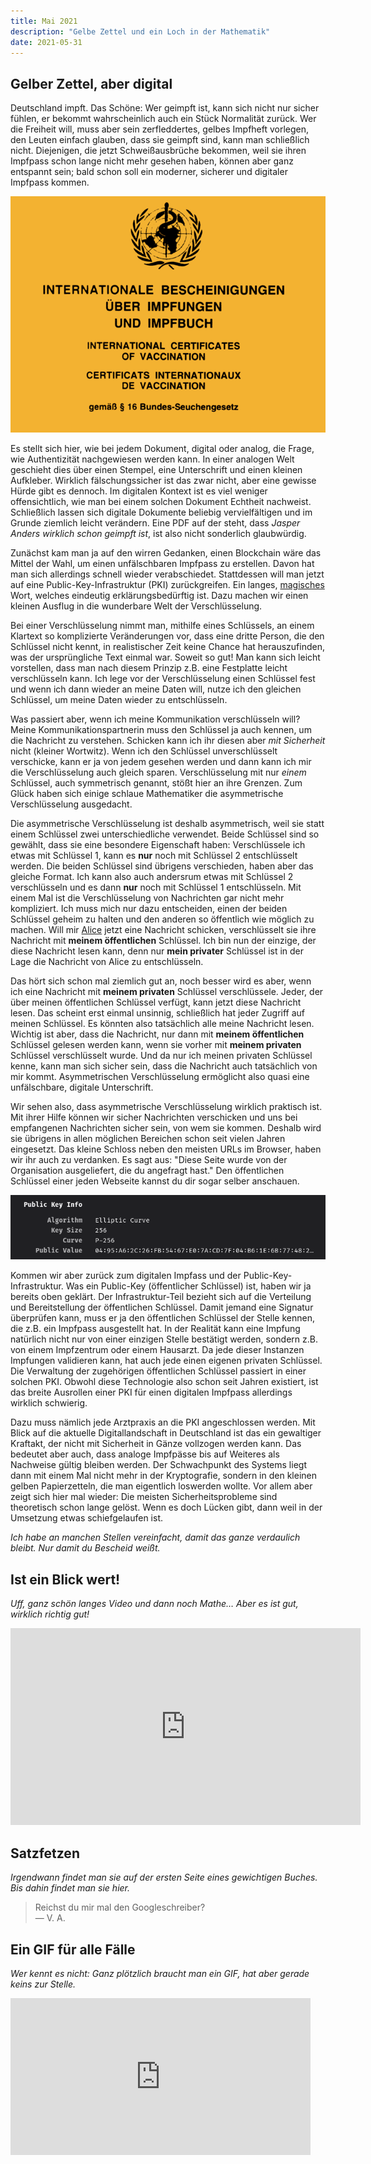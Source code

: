 ```yaml
---
title: Mai 2021
description: "Gelbe Zettel und ein Loch in der Mathematik"
date: 2021-05-31
---
```


## Gelber Zettel, aber digital

Deutschland impft. Das Schöne: Wer geimpft ist, kann sich nicht nur sicher fühlen, er bekommt wahrscheinlich auch ein Stück Normalität zurück. Wer die Freiheit will, muss aber sein zerfleddertes, gelbes Impfheft vorlegen, den Leuten einfach glauben, dass sie geimpft sind, kann man schließlich nicht. Diejenigen, die jetzt Schweißausbrüche bekommen, weil sie ihren Impfpass schon lange nicht mehr gesehen haben, können aber ganz entspannt sein; bald schon soll ein moderner, sicherer und digitaler Impfpass kommen.

![1.png](1.png)

Es stellt sich hier, wie bei jedem Dokument, digital oder analog, die Frage, wie Authentizität nachgewiesen werden kann. In einer analogen Welt geschieht dies über einen Stempel, eine Unterschrift und einen kleinen Aufkleber. Wirklich fälschungssicher ist das zwar nicht, aber eine gewisse Hürde gibt es dennoch. Im digitalen Kontext ist es viel weniger offensichtlich, wie man bei einem solchen Dokument Echtheit nachweist. Schließlich lassen sich digitale Dokumente beliebig vervielfältigen und im Grunde ziemlich leicht verändern. Eine PDF auf der steht, dass _Jasper Anders wirklich schon geimpft ist_, ist also nicht sonderlich glaubwürdig.

Zunächst kam man ja auf den wirren Gedanken, einen Blockchain wäre das Mittel der Wahl, um einen unfälschbaren Impfpass zu erstellen. Davon hat man sich allerdings schnell wieder verabschiedet. Stattdessen will man jetzt auf eine Public-Key-Infrastruktur (PKI) zurückgreifen. Ein langes, [magisches](https://www.jasperanders.xyz/2021/04/) Wort, welches eindeutig erklärungsbedürftig ist. Dazu machen wir einen kleinen Ausflug in die wunderbare Welt der Verschlüsselung.

Bei einer Verschlüsselung nimmt man, mithilfe eines Schlüssels, an einem Klartext so komplizierte Veränderungen vor, dass eine dritte Person, die den Schlüssel nicht kennt, in realistischer Zeit keine Chance hat herauszufinden, was der ursprüngliche Text einmal war. Soweit so gut! Man kann sich leicht vorstellen, dass man nach diesem Prinzip z.B. eine Festplatte leicht verschlüsseln kann. Ich lege vor der Verschlüsselung einen Schlüssel fest und wenn ich dann wieder an meine Daten will, nutze ich den gleichen Schlüssel, um meine Daten wieder zu entschlüsseln.

Was passiert aber, wenn ich meine Kommunikation verschlüsseln will? Meine Kommunikationspartnerin muss den Schlüssel ja auch kennen, um die Nachricht zu verstehen. Schicken kann ich ihr diesen aber _mit Sicherheit_ nicht (kleiner Wortwitz). Wenn ich den Schlüssel unverschlüsselt verschicke, kann er ja von jedem gesehen werden und dann kann ich mir die Verschlüsselung auch gleich sparen. Verschlüsselung mit nur *einem* Schlüssel, auch symmetrisch genannt, stößt hier an ihre Grenzen. Zum Glück haben sich einige schlaue Mathematiker die asymmetrische Verschlüsselung ausgedacht.

Die asymmetrische Verschlüsselung ist deshalb asymmetrisch, weil sie statt einem Schlüssel zwei unterschiedliche verwendet. Beide Schlüssel sind so gewählt, dass sie eine besondere Eigenschaft haben: Verschlüssele ich etwas mit Schlüssel 1, kann es **nur** noch mit Schlüssel 2 entschlüsselt werden. Die beiden Schlüssel sind übrigens verschieden, haben aber das gleiche Format. Ich kann also auch andersrum etwas mit Schlüssel 2 verschlüsseln und es dann **nur** noch mit Schlüssel 1 entschlüsseln. Mit einem Mal ist die Verschlüsselung von Nachrichten gar nicht mehr kompliziert. Ich muss mich nur dazu entscheiden, einen der beiden Schlüssel geheim zu halten und den anderen so öffentlich wie möglich zu machen. Will mir [Alice](https://en.wikipedia.org/wiki/Alice_and_Bob) jetzt eine Nachricht schicken, verschlüsselt sie ihre Nachricht mit **meinem öffentlichen** Schlüssel. Ich bin nun der einzige, der diese Nachricht lesen kann, denn nur **mein privater** Schlüssel ist in der Lage die Nachricht von Alice zu entschlüsseln.

Das hört sich schon mal ziemlich gut an, noch besser wird es aber, wenn ich eine Nachricht mit **meinem privaten** Schlüssel verschlüssele. Jeder, der über meinen öffentlichen Schlüssel verfügt, kann jetzt diese Nachricht lesen. Das scheint erst einmal unsinnig, schließlich hat jeder Zugriff auf meinen Schlüssel. Es könnten also tatsächlich alle meine Nachricht lesen. Wichtig ist aber, dass die Nachricht, nur dann mit **meinem öffentlichen** Schlüssel gelesen werden kann, wenn sie vorher mit **meinem privaten** Schlüssel verschlüsselt wurde. Und da nur ich meinen privaten Schlüssel kenne, kann man sich sicher sein, dass die Nachricht auch tatsächlich von mir kommt. Asymmetrischen Verschlüsselung ermöglicht also quasi eine unfälschbare, digitale Unterschrift.

Wir sehen also, dass asymmetrische Verschlüsselung wirklich praktisch ist. Mit ihrer Hilfe können wir sicher Nachrichten verschicken und uns bei empfangenen Nachrichten sicher sein, von wem sie kommen. Deshalb wird sie übrigens in allen möglichen Bereichen schon seit vielen Jahren eingesetzt. Das kleine Schloss neben den meisten URLs im Browser, haben wir ihr auch zu verdanken. Es sagt aus: "Diese Seite wurde von der Organisation ausgeliefert, die du angefragt hast." Den öffentlichen Schlüssel einer jeden Webseite kannst du dir sogar selber anschauen.

![2.png](2.png)

Kommen wir aber zurück zum digitalen Impfass und der Public-Key-Infrastruktur. Was ein Public-Key (öffentlicher Schlüssel) ist, haben wir ja bereits oben geklärt. Der Infrastruktur-Teil bezieht sich auf die Verteilung und Bereitstellung der öffentlichen Schlüssel. Damit jemand eine Signatur überprüfen kann, muss er ja den öffentlichen Schlüssel der Stelle kennen, die z.B. ein Impfpass ausgestellt hat. In der Realität kann eine Impfung natürlich nicht nur von einer einzigen Stelle bestätigt werden, sondern z.B. von einem Impfzentrum oder einem Hausarzt. Da jede dieser Instanzen Impfungen validieren kann, hat auch jede einen eigenen privaten Schlüssel. Die Verwaltung der zugehörigen öffentlichen Schlüssel passiert in einer solchen PKI. Obwohl diese Technologie also schon seit Jahren existiert, ist das breite Ausrollen einer PKI für einen digitalen Impfpass allerdings wirklich schwierig.

Dazu muss nämlich jede Arztpraxis an die PKI angeschlossen werden. Mit Blick auf die aktuelle Digitallandschaft in Deutschland ist das ein gewaltiger Kraftakt, der nicht mit Sicherheit in Gänze vollzogen werden kann. Das bedeutet aber auch, dass analoge Impfpässe bis auf Weiteres als Nachweise gültig bleiben werden. Der Schwachpunkt des Systems liegt dann mit einem Mal nicht mehr in der Kryptografie, sondern in den kleinen gelben Papierzetteln, die man eigentlich loswerden wollte. Vor allem aber zeigt sich hier mal wieder: Die meisten Sicherheitsprobleme sind theoretisch schon lange gelöst. Wenn es doch Lücken gibt, dann weil in der Umsetzung etwas schiefgelaufen ist.

_Ich habe an manchen Stellen vereinfacht, damit das ganze verdaulich bleibt. Nur damit du Bescheid weißt._

## Ist ein Blick wert!

_Uff, ganz schön langes Video und dann noch Mathe… Aber es ist gut, wirklich richtig gut!_

<iframe width="560" height="315" src="https://www.youtube-nocookie.com/embed/HeQX2HjkcNo" title="YouTube video player" frameborder="0" allow="accelerometer; autoplay; clipboard-write; encrypted-media; gyroscope; picture-in-picture" allowfullscreen></iframe>

## Satzfetzen

_Irgendwann findet man sie auf der ersten Seite eines gewichtigen Buches. Bis dahin findet man sie hier._

> Reichst du mir mal den Googleschreiber?  
> — V. A.

## Ein GIF für alle Fälle

_Wer kennt es nicht: Ganz plötzlich braucht man ein GIF, hat aber gerade keins zur Stelle._

<iframe src="https://giphy.com/embed/yy1RLVzuSAiFa" width="480" height="251" frameBorder="0" class="giphy-embed" allowFullScreen></iframe>
